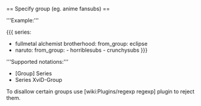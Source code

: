 == Specify group (eg. anime fansubs) ==

'''Example:'''

{{{
series:
  - fullmetal alchemist brotherhood:
      from_group: eclipse
  - naruto:
      from_group:
        - horriblesubs
        - crunchysubs
}}}

'''Supported notations:'''

 * [Group] Series
 * Series XviD-Group

To disallow certain groups use [wiki:Plugins/regexp regexp] plugin to reject them.
